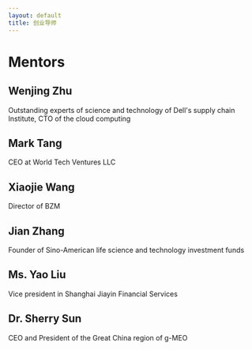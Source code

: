 ```yaml
---
layout: default
title: 创业导师
---
```

# Mentors

## Wenjing Zhu
Outstanding experts of science and technology of Dell's supply chain Institute, CTO of the cloud computing 

## Mark Tang
CEO at World Tech Ventures LLC

## Xiaojie Wang
Director of BZM

## Jian Zhang
Founder of Sino-American life science and technology investment funds

## Ms. Yao Liu
Vice president in Shanghai Jiayin Financial Services 

## Dr. Sherry Sun
CEO and President of the Great China region of g-MEO
